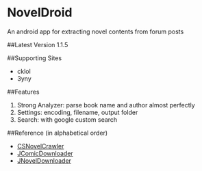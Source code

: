 NovelDroid
==========
An android app for extracting novel contents from forum posts

##Latest Version
1.1.5

##Supporting Sites
* cklol
* 3yny

##Features
1. Strong Analyzer: parse book name and author almost perfectly
2. Settings: encoding, filename, output folder
3. Search: with google custom search

##Reference (in alphabetical order)
* [CSNovelCrawler](http://rngmontoli.blogspot.tw/2013/06/csnovelcrawler.html)
* [JComicDownloader](https://sites.google.com/site/jcomicdownloader/)
* [JNovelDownloader](http://www.pupuliao.info/jnoveldownloader-%E5%B0%8F%E8%AA%AA%E4%B8%8B%E8%BC%89%E5%99%A8/)
